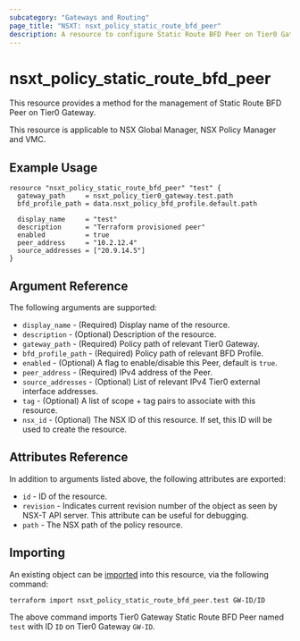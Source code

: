 ```yaml
---
subcategory: "Gateways and Routing"
page_title: "NSXT: nsxt_policy_static_route_bfd_peer"
description: A resource to configure Static Route BFD Peer on Tier0 Gateway.
---
```


# nsxt_policy_static_route_bfd_peer

This resource provides a method for the management of Static Route BFD Peer on Tier0 Gateway.

This resource is applicable to NSX Global Manager, NSX Policy Manager and VMC.

## Example Usage

```hcl
resource "nsxt_policy_static_route_bfd_peer" "test" {
  gateway_path     = nsxt_policy_tier0_gateway.test.path
  bfd_profile_path = data.nsxt_policy_bfd_profile.default.path

  display_name     = "test"
  description      = "Terraform provisioned peer"
  enabled          = true
  peer_address     = "10.2.12.4"
  source_addresses = ["20.9.14.5"]
}
```

## Argument Reference

The following arguments are supported:

* `display_name` - (Required) Display name of the resource.
* `description` - (Optional) Description of the resource.
* `gateway_path` - (Required) Policy path of relevant Tier0 Gateway.
* `bfd_profile_path` - (Required) Policy path of relevant BFD Profile.
* `enabled` - (Optional) A flag to enable/disable this Peer, default is `true`.
* `peer_address` - (Required) IPv4 address of the Peer.
* `source_addresses` - (Optional) List of relevant IPv4 Tier0 external interface addresses.
* `tag` - (Optional) A list of scope + tag pairs to associate with this resource.
* `nsx_id` - (Optional) The NSX ID of this resource. If set, this ID will be used to create the resource.

## Attributes Reference

In addition to arguments listed above, the following attributes are exported:

* `id` - ID of the resource.
* `revision` - Indicates current revision number of the object as seen by NSX-T API server. This attribute can be useful for debugging.
* `path` - The NSX path of the policy resource.

## Importing

An existing object can be [imported][docs-import] into this resource, via the following command:

[docs-import]: https://developer.hashicorp.com/terraform/cli/import

```shell
terraform import nsxt_policy_static_route_bfd_peer.test GW-ID/ID
```

The above command imports Tier0 Gateway Static Route BFD Peer named `test` with ID `ID` on Tier0 Gateway `GW-ID`.
